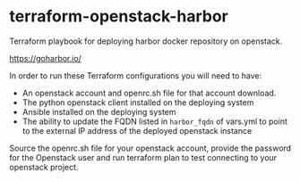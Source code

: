 # terraform-openstack-harbor

Terraform playbook for deploying harbor docker repository on openstack. 

https://goharbor.io/

In order to run these Terraform configurations you will need to have:

- An openstack account and openrc.sh file for that account download.
- The python openstack client installed on the deploying system
- Ansible installed on the deploying system
- The ability to update the FQDN listed in `harbor_fqdn` of vars.yml to point to the external IP address of the deployed openstack instance

Source the openrc.sh file for your openstack account, provide the password for the Openstack user and run terraform plan to test connecting to your openstack project.
